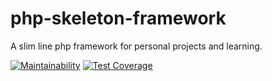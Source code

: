 # php-skeleton-framework
A slim line php framework for personal projects and learning.

[![Maintainability](https://api.codeclimate.com/v1/badges/cc957ab40d4c43538e83/maintainability)](https://codeclimate.com/github/jamieburnip/php-skeleton-framework/maintainability)
[![Test Coverage](https://api.codeclimate.com/v1/badges/cc957ab40d4c43538e83/test_coverage)](https://codeclimate.com/github/jamieburnip/php-skeleton-framework/test_coverage)
